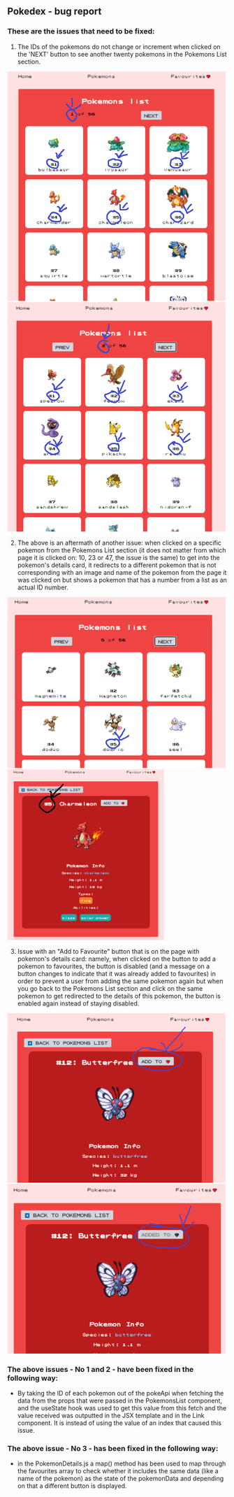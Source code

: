 ## Pokedex - bug report

### These are the issues that need to be fixed:

1. The IDs of the pokemons do not change or increment when clicked on the 'NEXT' button to see another twenty pokemons in the Pokemons List section.

![](./screenshots/pokedex-1.PNG) 
![](./screenshots/pokedex-2.PNG)

2. The above is an aftermath of another issue: when clicked on a specific pokemon from the Pokemons List section (it does not matter from which page it is clicked on: 10, 23 or 47, the issue is the same) to get into the pokemon's details card, it redirects to a different pokemon that is not corresponding with an image and name of the pokemon from the page it was clicked on but shows a pokemon that has a number from a list as an actual ID number.

![](./screenshots/pokedex-3.PNG) 
![](./screenshots/pokemon-details.PNG)

3. Issue with an "Add to Favourite" button that is on the page with pokemon's details card: namely, when clicked on the button to add a pokemon to favourites, the button is disabled (and a message on a button changes to indicate that it was already added to favourites) in order to prevent a user from adding the same pokemon again but when you go back to the Pokemons List section and click on the same pokemon to get redirected to the details of this pokemon, the button is enabled again instead of staying disabled.

![](./screenshots/fav-button-1.PNG) 
![](./screenshots/fav-button-2.PNG)

### The above issues - No 1 and 2 - have been fixed in the following way:

 - By taking the ID of each pokemon out of the pokeApi when fetching the data from the props that were passed in the PokemonsList component, and the useState hook was used to get this value from this fetch and the value received was outputted in the JSX template and in the Link component. It is instead of using the value of an index that caused this issue.

 ### The above issue - No 3 - has been fixed in the following way:

 - in the PokemonDetails.js a map() method has been used to map through the favourites array to check whether it includes the same data (like a name of the pokemon) as the state of the pokemonData and depending on that a different button is displayed.